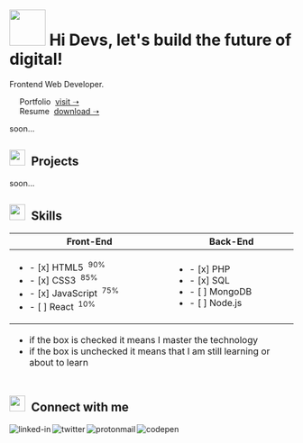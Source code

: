 <!-- # <img src = "https://drive.google.com/uc?id=1IJzkX7LAnbaS807_iHBukPIhszRbU6Ro" width = 100px> Hi Devs, let's build the future of digital! -->
# <img src = "https://drive.google.com/uc?id=1yOAFWGbxzdXHkD0SLVIjRtGk8EMTuSVD" width = 64px> Hi Devs, let's build the future of digital!

Frontend Web Developer. <br>

&emsp; Portfolio&nbsp; [visit &#10141;](https://www.linkedin.com/in/cosmin-moldovan/) <br>
&emsp; Resume&nbsp; [download &#10141;](https://www.linkedin.com/in/cosmin-moldovan/) <br>

soon...
<!-- 🖥️ -->
##  <img src = "https://drive.google.com/uc?id=1CVurOE7H3XFn0I7lWQ9wqbq_nniP4bTZ" width = 28px>&ensp;Projects

soon...
<!-- ⚔️ -->
<!-- ## <img src = "https://drive.google.com/uc?id=1MiD0Zngau0zqpOCRmHdZgZC-HBX6LIFf" width = 28px>&ensp;Skills -->
## <img src = "https://drive.google.com/uc?id=1KDjQnR1O_7Pbaeh9M-Bi66rKNg02Mtvd" width = 28px>&ensp;Skills
<table>
  <thead>
    <tr>
      <th>Front-End</th>
      <th>Back-End</th>
    </tr>
  </thead>
  <tbody>
    <tr>
      <td>
        <ul>
          <li>- [x] HTML5&ensp;<sup>90%</sup></li>
          <li>- [x] CSS3&ensp;<sup>85%</sup></li>
          <li>- [x] JavaScript&ensp;<sup>75%</sup></li>
          <li>- [ ] React&ensp;<sup>10%</sup></li>
        </ul>
      </td>
      <td>
        <ul>
          <li>- [x] PHP</li>
          <li>- [x] SQL</li>
          <li>- [ ] MongoDB</li>
          <li>- [ ] Node.js</li>
        </ul>
      </td>
    </tr>
  </tbody>
  <tfoot>
    <tr>
      <td colspan="2">
        <ul>
          <li>if the box is checked it means I master the technology</li>
          <li>if the box is unchecked it means that I am still learning or about to learn</li>
        </ul>
    </tr>
  </tfoot>
</table>

<!-- 👥 -->
##  <img src = "https://drive.google.com/uc?id=1wNddCg-aNIZkv01OqitS47sRgOOaDK25" width = 28px>&ensp;Connect with me 

[<img align="left" alt="linked-in" src="https://img.shields.io/badge/linkedin-%230077B5.svg?&style=for-the-badge&logo=linkedin&logoColor=white" />](https://www.linkedin.com/in/cosmin-moldovan/)

[<img align="left" alt="twitter" src="https://img.shields.io/badge/twitter-%231DA1F2.svg?&style=for-the-badge&logo=twitter&logoColor=white" />](https://twitter.com/_cosminmoldovan)

[<img align="left" alt="protonmail" src="https://img.shields.io/badge/ProtonMail-8B89CC?style=for-the-badge&logo=protonmail&logoColor=white" />](mailto:cosmin.moldovan@prrotonmail.com)

[<img align="left" alt="codepen" src="https://img.shields.io/badge/Codepen-000000?style=for-the-badge&logo=codepen&logoColor=white" />](https://codepen.io/cosmin-moldovan)
